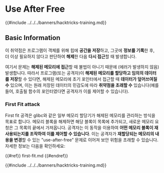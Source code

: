 # Use After Free

{{#include ../../../banners/hacktricks-training.md}}

## Basic Information

이 취약점은 프로그램이 객체를 위해 힙에 **공간을 저장**하고, 그곳에 **정보를 기록**한 후, 더 이상 필요하지 않다고 판단하여 **해제**한 다음 **다시 접근**할 때 발생합니다.

여기서 문제는 **해제된 메모리에 접근**할 때 불법이 아니기 때문에 (에러가 발생하지 않음) 발생합니다. 따라서 프로그램(또는 공격자)이 **해제된 메모리를 할당하고 임의의 데이터를 저장**할 수 있다면, 해제된 메모리에 초기 포인터에서 접근할 때 **데이터가 덮어쓰여질 수** 있으며, 이는 원래 저장된 데이터의 민감도에 따라 **취약점을 초래할 수** 있습니다(예를 들어, 호출될 함수의 포인터였다면 공격자가 이를 제어할 수 있습니다).

### First Fit attack

First fit 공격은 glibc와 같은 일부 메모리 할당기가 해제된 메모리를 관리하는 방식을 목표로 합니다. 메모리 블록을 해제하면 해당 블록이 목록에 추가되고, 새로운 메모리 요청은 그 목록의 끝에서 가져옵니다. 공격자는 이 동작을 이용하여 **어떤 메모리 블록이 재사용되는지를 조작하여 이를 제어할 수 있습니다**. 이는 공격자가 **재할당되는 메모리의 내용을 변경**할 수 있는 "use-after-free" 문제로 이어져 보안 위험을 초래할 수 있습니다.\
자세한 정보는 다음을 확인하세요:

{{#ref}}
first-fit.md
{{#endref}}

{{#include ../../../banners/hacktricks-training.md}}
